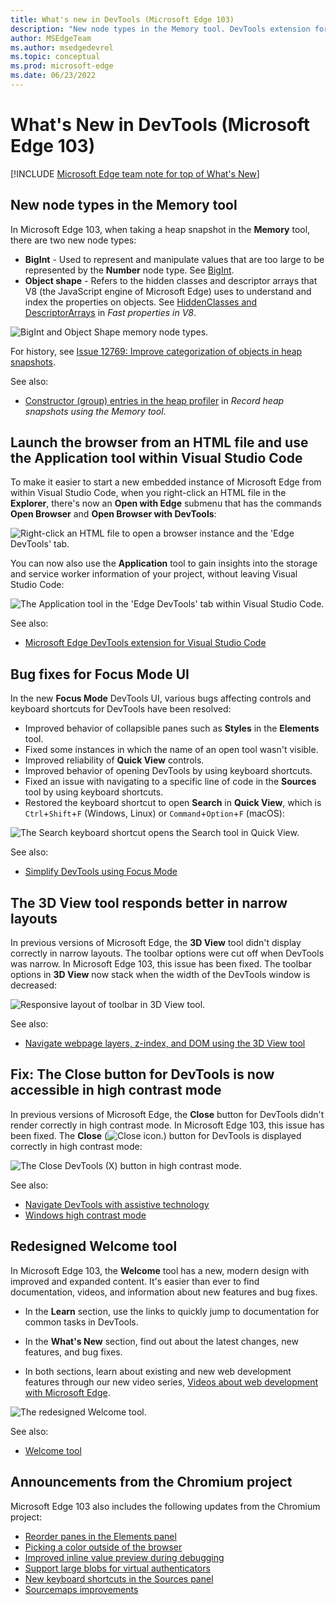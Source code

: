 ```yaml
---
title: What's new in DevTools (Microsoft Edge 103)
description: "New node types in the Memory tool. DevTools extension for Visual Studio Code: Right-click an HTML file to launch, and Application tool. Focus Mode bug fixes. 3D View tool responsive layout. Fix: The Close button for DevTools is now accessible in high contrast mode. Welcome tool redesign. And more."
author: MSEdgeTeam
ms.author: msedgedevrel
ms.topic: conceptual
ms.prod: microsoft-edge
ms.date: 06/23/2022
---
```

# What's New in DevTools (Microsoft Edge 103)

[!INCLUDE [Microsoft Edge team note for top of What's New](../../includes/edge-whats-new-note.md)]


<!-- ====================================================================== -->
## New node types in the Memory tool

<!-- Title: New "object shape" and "BigInt" node types in the Memory tool -->
<!-- Subtitle: When taking a heap snapshot, you can now filter to new node types representing hidden classes and descriptor arrays in V8, the JavaScript engine of Microsoft Edge. -->

In Microsoft Edge 103, when taking a heap snapshot in the **Memory** tool, there are two new node types:
*  **BigInt** - Used to represent and manipulate values that are too large to be represented by the **Number** node type.  See [BigInt](https://developer.mozilla.org/docs/Web/JavaScript/Reference/Global_Objects/BigInt).
*  **Object shape** - Refers to the hidden classes and descriptor arrays that V8 (the JavaScript engine of Microsoft Edge) uses to understand and index the properties on objects.  See [HiddenClasses and DescriptorArrays](https://v8.dev/blog/fast-properties#hiddenclasses-and-descriptorarrays) in _Fast properties in V8_.

![BigInt and Object Shape memory node types.](devtools-103-images/memory-node-types.png)

For history, see [Issue 12769: Improve categorization of objects in heap snapshots](https://bugs.chromium.org/p/v8/issues/detail?id=12769).

See also:
* [Constructor (group) entries in the heap profiler](../../../memory-problems/heap-snapshots.md#constructor-group-entries-in-the-heap-profiler) in _Record heap snapshots using the Memory tool_.


<!-- ====================================================================== -->
## Launch the browser from an HTML file and use the Application tool within Visual Studio Code

<!-- Title: DevTools for Visual Studio Code: Right-click to launch, and Application tool -->
<!-- Subtitle: Use the context menu on any HTML document in Visual Studio Code to launch a new instance of the Microsoft Edge browser and DevTools. -->

To make it easier to start a new embedded instance of Microsoft Edge from within Visual Studio Code, when you right-click an HTML file in the **Explorer**, there's now an **Open with Edge** submenu that has the commands **Open Browser** and **Open Browser with DevTools**:

![Right-click an HTML file to open a browser instance and the 'Edge DevTools' tab.](devtools-103-images/edge-devtools-rightclick-html-file.png)

You can now also use the **Application** tool to gain insights into the storage and service worker information of your project, without leaving Visual Studio Code:

![The Application tool in the 'Edge DevTools' tab within Visual Studio Code.](devtools-103-images/edge-devtools-application-tool.png)

See also:
* [Microsoft Edge DevTools extension for Visual Studio Code](../../../../visual-studio-code/microsoft-edge-devtools-extension.md)
<!-- * [Microsoft Edge DevTools for Visual Studio Code](https://aka.ms/devtools-for-code) at Marketplace -->


<!-- ====================================================================== -->
## Bug fixes for Focus Mode UI

<!-- Title: Bug fixes for Focus Mode UI -->
<!-- Subtitle: Various bugs impacting DevTools controls and keyboard shortcuts were fixed in the new Focus Mode UI. -->

In the new **Focus Mode** DevTools UI, various bugs affecting controls and keyboard shortcuts for DevTools have been resolved:
*  Improved behavior of collapsible panes such as **Styles** in the **Elements** tool.
*  Fixed some instances in which the name of an open tool wasn't visible.
*  Improved reliability of **Quick View** controls.
*  Improved behavior of opening DevTools by using keyboard shortcuts.
*  Fixed an issue with navigating to a specific line of code in the **Sources** tool by using keyboard shortcuts.
*  Restored the keyboard shortcut to open **Search** in **Quick View**, which is `Ctrl`+`Shift`+`F` (Windows, Linux) or `Command`+`Option`+`F` (macOS):

![The Search keyboard shortcut opens the Search tool in Quick View.](devtools-103-images/focus-mode-search-shortcut.png)

See also:
* [Simplify DevTools using Focus Mode](../../../experimental-features/focus-mode.md)


<!-- ====================================================================== -->
## The 3D View tool responds better in narrow layouts

<!-- Title: 3D View: Now with more responsive design -->
<!-- Subtitle: The 3D View toolbar now wraps around in a narrower window. -->

In previous versions of Microsoft Edge, the **3D View** tool didn't display correctly in narrow layouts.  The toolbar options were cut off when DevTools was narrow.  In Microsoft Edge 103, this issue has been fixed.  The toolbar options in **3D View** now stack when the width of the DevTools window is decreased:

![Responsive layout of toolbar in 3D View tool.](devtools-103-images/3d-view-responsive-layout.png)

See also:
* [Navigate webpage layers, z-index, and DOM using the 3D View tool](../../../3d-view/index.md)


<!-- ====================================================================== -->
## Fix: The Close button for DevTools is now accessible in high contrast mode

<!-- Title: Fix: In high contrast mode, the Close button for DevTools is now accessible -->
<!-- Subtitle: In previous versions of Microsoft Edge, the Close button wasn't visible in high contrast mode, but this issue has been fixed in Microsoft Edge 103. -->

In previous versions of Microsoft Edge, the **Close** button for DevTools didn't render correctly in high contrast mode.  In Microsoft Edge 103, this issue has been fixed.  The **Close** (![Close icon.](../../../media/close-devtools-icon-light-theme.png)) button for DevTools is displayed correctly in high contrast mode:

![The Close DevTools (X) button in high contrast mode.](devtools-103-images/close-button-high-contrast.png)

See also:
* [Navigate DevTools with assistive technology](../../../accessibility/navigation.md)
* [Windows high contrast mode](/fluent-ui/web-components/design-system/high-contrast)


<!-- ====================================================================== -->
## Redesigned Welcome tool

<!-- Title: Welcome tool has expanded content and videos -->
<!-- Subtitle: The redesigned Welcome tool has expanded Learn and What's New sections, including a new video series. -->

In Microsoft Edge 103, the **Welcome** tool has a new, modern design with improved and expanded content.  It's easier than ever to find documentation, videos, and information about new features and bug fixes.

*  In the **Learn** section, use the links to quickly jump to documentation for common tasks in DevTools.

*  In the **What's New** section, find out about the latest changes, new features, and bug fixes.

*  In both sections, learn about existing and new web development features through our new video series, [Videos about web development with Microsoft Edge](../../../../dev-videos/index.md).

![The redesigned Welcome tool.](devtools-103-images/welcome-tool.png)

See also:
* [Welcome tool](../../../welcome/welcome-tool.md)


<!-- ====================================================================== -->
## Announcements from the Chromium project

Microsoft Edge 103 also includes the following updates from the Chromium project:

* [Reorder panes in the Elements panel](https://developer.chrome.com/blog/new-in-devtools-103/#reorder-pane)
* [Picking a color outside of the browser](https://developer.chrome.com/blog/new-in-devtools-103/#color)
* [Improved inline value preview during debugging](https://developer.chrome.com/blog/new-in-devtools-103/#inline-preview)
* [Support large blobs for virtual authenticators](https://developer.chrome.com/blog/new-in-devtools-103/#webauthn)
* [New keyboard shortcuts in the Sources panel](https://developer.chrome.com/blog/new-in-devtools-103/#shortcuts)
* [Sourcemaps improvements](https://developer.chrome.com/blog/new-in-devtools-103/#sourcemaps)


<!-- ====================================================================== -->
<!-- uncomment if content is copied from developer.chrome.com to this page -->

<!-- > [!NOTE]
> Portions of this page are modifications based on work created and [shared by Google](https://developers.google.com/terms/site-policies) and used according to terms described in the [Creative Commons Attribution 4.0 International License](https://creativecommons.org/licenses/by/4.0).
> The original page for announcements from the Chromium project is [What's New in DevTools (Chrome 103)](https://developer.chrome.com/blog/new-in-devtools-103) and is authored by [Jecelyn Yeen](https://developers.google.com/web/resources/contributors#jecelynyeen) (Developer advocate working on Chrome DevTools at Google). -->


<!-- ====================================================================== -->
<!-- uncomment if content is copied from developer.chrome.com to this page -->

<!-- [![Creative Commons License.](../../media/cc-logo/88x31.png)](https://creativecommons.org/licenses/by/4.0)
This work is licensed under a [Creative Commons Attribution 4.0 International License](https://creativecommons.org/licenses/by/4.0). -->
